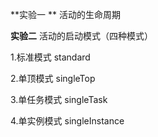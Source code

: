 **实验一 ** 活动的生命周期

**实验二**  活动的启动模式（四种模式）

1.标准模式 standard

2.单顶模式 singleTop

3.单任务模式 singleTask

4.单实例模式 singleInstance